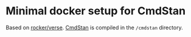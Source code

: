# Minimal docker setup for CmdStan

Based on [rocker/verse](https://hub.docker.com/r/rocker/verse). [CmdStan](https://github.com/stan-dev/cmdstan) is compiled in the `/cmdstan` directory.
